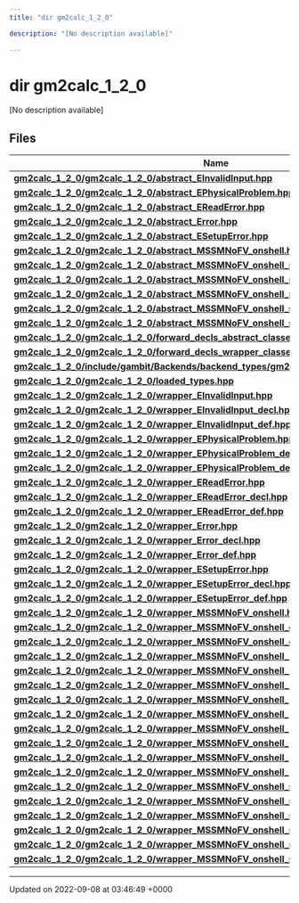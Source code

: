 ```yaml
---
title: "dir gm2calc_1_2_0"

description: "[No description available]"

---
```


# dir gm2calc_1_2_0

[No description available]

## Files

| Name           |
| -------------- |
| **[gm2calc_1_2_0/gm2calc_1_2_0/abstract_EInvalidInput.hpp](/documentation/code/files/gm2calc__1__2__0_2abstract__einvalidinput_8hpp/#file-gm2calc-1-2-0-gm2calc-1-2-0-abstract-einvalidinput-hpp)**  |
| **[gm2calc_1_2_0/gm2calc_1_2_0/abstract_EPhysicalProblem.hpp](/documentation/code/files/gm2calc__1__2__0_2abstract__ephysicalproblem_8hpp/#file-gm2calc-1-2-0-gm2calc-1-2-0-abstract-ephysicalproblem-hpp)**  |
| **[gm2calc_1_2_0/gm2calc_1_2_0/abstract_EReadError.hpp](/documentation/code/files/gm2calc__1__2__0_2abstract__ereaderror_8hpp/#file-gm2calc-1-2-0-gm2calc-1-2-0-abstract-ereaderror-hpp)**  |
| **[gm2calc_1_2_0/gm2calc_1_2_0/abstract_Error.hpp](/documentation/code/files/gm2calc__1__2__0_2abstract__error_8hpp/#file-gm2calc-1-2-0-gm2calc-1-2-0-abstract-error-hpp)**  |
| **[gm2calc_1_2_0/gm2calc_1_2_0/abstract_ESetupError.hpp](/documentation/code/files/gm2calc__1__2__0_2abstract__esetuperror_8hpp/#file-gm2calc-1-2-0-gm2calc-1-2-0-abstract-esetuperror-hpp)**  |
| **[gm2calc_1_2_0/gm2calc_1_2_0/abstract_MSSMNoFV_onshell.hpp](/documentation/code/files/gm2calc__1__2__0_2abstract__mssmnofv__onshell_8hpp/#file-gm2calc-1-2-0-gm2calc-1-2-0-abstract-mssmnofv-onshell-hpp)**  |
| **[gm2calc_1_2_0/gm2calc_1_2_0/abstract_MSSMNoFV_onshell_mass_eigenstates.hpp](/documentation/code/files/gm2calc__1__2__0_2abstract__mssmnofv__onshell__mass__eigenstates_8hpp/#file-gm2calc-1-2-0-gm2calc-1-2-0-abstract-mssmnofv-onshell-mass-eigenstates-hpp)**  |
| **[gm2calc_1_2_0/gm2calc_1_2_0/abstract_MSSMNoFV_onshell_physical.hpp](/documentation/code/files/gm2calc__1__2__0_2abstract__mssmnofv__onshell__physical_8hpp/#file-gm2calc-1-2-0-gm2calc-1-2-0-abstract-mssmnofv-onshell-physical-hpp)**  |
| **[gm2calc_1_2_0/gm2calc_1_2_0/abstract_MSSMNoFV_onshell_problems.hpp](/documentation/code/files/gm2calc__1__2__0_2abstract__mssmnofv__onshell__problems_8hpp/#file-gm2calc-1-2-0-gm2calc-1-2-0-abstract-mssmnofv-onshell-problems-hpp)**  |
| **[gm2calc_1_2_0/gm2calc_1_2_0/abstract_MSSMNoFV_onshell_soft_parameters.hpp](/documentation/code/files/gm2calc__1__2__0_2abstract__mssmnofv__onshell__soft__parameters_8hpp/#file-gm2calc-1-2-0-gm2calc-1-2-0-abstract-mssmnofv-onshell-soft-parameters-hpp)**  |
| **[gm2calc_1_2_0/gm2calc_1_2_0/abstract_MSSMNoFV_onshell_susy_parameters.hpp](/documentation/code/files/gm2calc__1__2__0_2abstract__mssmnofv__onshell__susy__parameters_8hpp/#file-gm2calc-1-2-0-gm2calc-1-2-0-abstract-mssmnofv-onshell-susy-parameters-hpp)**  |
| **[gm2calc_1_2_0/gm2calc_1_2_0/forward_decls_abstract_classes.hpp](/documentation/code/files/gm2calc__1__2__0_2forward__decls__abstract__classes_8hpp/#file-gm2calc-1-2-0-gm2calc-1-2-0-forward-decls-abstract-classes-hpp)**  |
| **[gm2calc_1_2_0/gm2calc_1_2_0/forward_decls_wrapper_classes.hpp](/documentation/code/files/gm2calc__1__2__0_2forward__decls__wrapper__classes_8hpp/#file-gm2calc-1-2-0-gm2calc-1-2-0-forward-decls-wrapper-classes-hpp)**  |
| **[gm2calc_1_2_0/include/gambit/Backends/backend_types/gm2calc_1_2_0/identification.hpp](/documentation/code/files/include_2gambit_2backends_2backend__types_2gm2calc__1__2__0_2identification_8hpp/#file-gm2calc-1-2-0-include-gambit-backends-backend-types-gm2calc-1-2-0-identification-hpp)**  |
| **[gm2calc_1_2_0/gm2calc_1_2_0/loaded_types.hpp](/documentation/code/files/gm2calc__1__2__0_2loaded__types_8hpp/#file-gm2calc-1-2-0-gm2calc-1-2-0-loaded-types-hpp)**  |
| **[gm2calc_1_2_0/gm2calc_1_2_0/wrapper_EInvalidInput.hpp](/documentation/code/files/gm2calc__1__2__0_2wrapper__einvalidinput_8hpp/#file-gm2calc-1-2-0-gm2calc-1-2-0-wrapper-einvalidinput-hpp)**  |
| **[gm2calc_1_2_0/gm2calc_1_2_0/wrapper_EInvalidInput_decl.hpp](/documentation/code/files/gm2calc__1__2__0_2wrapper__einvalidinput__decl_8hpp/#file-gm2calc-1-2-0-gm2calc-1-2-0-wrapper-einvalidinput-decl-hpp)**  |
| **[gm2calc_1_2_0/gm2calc_1_2_0/wrapper_EInvalidInput_def.hpp](/documentation/code/files/gm2calc__1__2__0_2wrapper__einvalidinput__def_8hpp/#file-gm2calc-1-2-0-gm2calc-1-2-0-wrapper-einvalidinput-def-hpp)**  |
| **[gm2calc_1_2_0/gm2calc_1_2_0/wrapper_EPhysicalProblem.hpp](/documentation/code/files/gm2calc__1__2__0_2wrapper__ephysicalproblem_8hpp/#file-gm2calc-1-2-0-gm2calc-1-2-0-wrapper-ephysicalproblem-hpp)**  |
| **[gm2calc_1_2_0/gm2calc_1_2_0/wrapper_EPhysicalProblem_decl.hpp](/documentation/code/files/gm2calc__1__2__0_2wrapper__ephysicalproblem__decl_8hpp/#file-gm2calc-1-2-0-gm2calc-1-2-0-wrapper-ephysicalproblem-decl-hpp)**  |
| **[gm2calc_1_2_0/gm2calc_1_2_0/wrapper_EPhysicalProblem_def.hpp](/documentation/code/files/gm2calc__1__2__0_2wrapper__ephysicalproblem__def_8hpp/#file-gm2calc-1-2-0-gm2calc-1-2-0-wrapper-ephysicalproblem-def-hpp)**  |
| **[gm2calc_1_2_0/gm2calc_1_2_0/wrapper_EReadError.hpp](/documentation/code/files/gm2calc__1__2__0_2wrapper__ereaderror_8hpp/#file-gm2calc-1-2-0-gm2calc-1-2-0-wrapper-ereaderror-hpp)**  |
| **[gm2calc_1_2_0/gm2calc_1_2_0/wrapper_EReadError_decl.hpp](/documentation/code/files/gm2calc__1__2__0_2wrapper__ereaderror__decl_8hpp/#file-gm2calc-1-2-0-gm2calc-1-2-0-wrapper-ereaderror-decl-hpp)**  |
| **[gm2calc_1_2_0/gm2calc_1_2_0/wrapper_EReadError_def.hpp](/documentation/code/files/gm2calc__1__2__0_2wrapper__ereaderror__def_8hpp/#file-gm2calc-1-2-0-gm2calc-1-2-0-wrapper-ereaderror-def-hpp)**  |
| **[gm2calc_1_2_0/gm2calc_1_2_0/wrapper_Error.hpp](/documentation/code/files/gm2calc__1__2__0_2wrapper__error_8hpp/#file-gm2calc-1-2-0-gm2calc-1-2-0-wrapper-error-hpp)**  |
| **[gm2calc_1_2_0/gm2calc_1_2_0/wrapper_Error_decl.hpp](/documentation/code/files/gm2calc__1__2__0_2wrapper__error__decl_8hpp/#file-gm2calc-1-2-0-gm2calc-1-2-0-wrapper-error-decl-hpp)**  |
| **[gm2calc_1_2_0/gm2calc_1_2_0/wrapper_Error_def.hpp](/documentation/code/files/gm2calc__1__2__0_2wrapper__error__def_8hpp/#file-gm2calc-1-2-0-gm2calc-1-2-0-wrapper-error-def-hpp)**  |
| **[gm2calc_1_2_0/gm2calc_1_2_0/wrapper_ESetupError.hpp](/documentation/code/files/gm2calc__1__2__0_2wrapper__esetuperror_8hpp/#file-gm2calc-1-2-0-gm2calc-1-2-0-wrapper-esetuperror-hpp)**  |
| **[gm2calc_1_2_0/gm2calc_1_2_0/wrapper_ESetupError_decl.hpp](/documentation/code/files/gm2calc__1__2__0_2wrapper__esetuperror__decl_8hpp/#file-gm2calc-1-2-0-gm2calc-1-2-0-wrapper-esetuperror-decl-hpp)**  |
| **[gm2calc_1_2_0/gm2calc_1_2_0/wrapper_ESetupError_def.hpp](/documentation/code/files/gm2calc__1__2__0_2wrapper__esetuperror__def_8hpp/#file-gm2calc-1-2-0-gm2calc-1-2-0-wrapper-esetuperror-def-hpp)**  |
| **[gm2calc_1_2_0/gm2calc_1_2_0/wrapper_MSSMNoFV_onshell.hpp](/documentation/code/files/gm2calc__1__2__0_2wrapper__mssmnofv__onshell_8hpp/#file-gm2calc-1-2-0-gm2calc-1-2-0-wrapper-mssmnofv-onshell-hpp)**  |
| **[gm2calc_1_2_0/gm2calc_1_2_0/wrapper_MSSMNoFV_onshell_decl.hpp](/documentation/code/files/gm2calc__1__2__0_2wrapper__mssmnofv__onshell__decl_8hpp/#file-gm2calc-1-2-0-gm2calc-1-2-0-wrapper-mssmnofv-onshell-decl-hpp)**  |
| **[gm2calc_1_2_0/gm2calc_1_2_0/wrapper_MSSMNoFV_onshell_def.hpp](/documentation/code/files/gm2calc__1__2__0_2wrapper__mssmnofv__onshell__def_8hpp/#file-gm2calc-1-2-0-gm2calc-1-2-0-wrapper-mssmnofv-onshell-def-hpp)**  |
| **[gm2calc_1_2_0/gm2calc_1_2_0/wrapper_MSSMNoFV_onshell_mass_eigenstates.hpp](/documentation/code/files/gm2calc__1__2__0_2wrapper__mssmnofv__onshell__mass__eigenstates_8hpp/#file-gm2calc-1-2-0-gm2calc-1-2-0-wrapper-mssmnofv-onshell-mass-eigenstates-hpp)**  |
| **[gm2calc_1_2_0/gm2calc_1_2_0/wrapper_MSSMNoFV_onshell_mass_eigenstates_decl.hpp](/documentation/code/files/gm2calc__1__2__0_2wrapper__mssmnofv__onshell__mass__eigenstates__decl_8hpp/#file-gm2calc-1-2-0-gm2calc-1-2-0-wrapper-mssmnofv-onshell-mass-eigenstates-decl-hpp)**  |
| **[gm2calc_1_2_0/gm2calc_1_2_0/wrapper_MSSMNoFV_onshell_mass_eigenstates_def.hpp](/documentation/code/files/gm2calc__1__2__0_2wrapper__mssmnofv__onshell__mass__eigenstates__def_8hpp/#file-gm2calc-1-2-0-gm2calc-1-2-0-wrapper-mssmnofv-onshell-mass-eigenstates-def-hpp)**  |
| **[gm2calc_1_2_0/gm2calc_1_2_0/wrapper_MSSMNoFV_onshell_physical.hpp](/documentation/code/files/gm2calc__1__2__0_2wrapper__mssmnofv__onshell__physical_8hpp/#file-gm2calc-1-2-0-gm2calc-1-2-0-wrapper-mssmnofv-onshell-physical-hpp)**  |
| **[gm2calc_1_2_0/gm2calc_1_2_0/wrapper_MSSMNoFV_onshell_physical_decl.hpp](/documentation/code/files/gm2calc__1__2__0_2wrapper__mssmnofv__onshell__physical__decl_8hpp/#file-gm2calc-1-2-0-gm2calc-1-2-0-wrapper-mssmnofv-onshell-physical-decl-hpp)**  |
| **[gm2calc_1_2_0/gm2calc_1_2_0/wrapper_MSSMNoFV_onshell_physical_def.hpp](/documentation/code/files/gm2calc__1__2__0_2wrapper__mssmnofv__onshell__physical__def_8hpp/#file-gm2calc-1-2-0-gm2calc-1-2-0-wrapper-mssmnofv-onshell-physical-def-hpp)**  |
| **[gm2calc_1_2_0/gm2calc_1_2_0/wrapper_MSSMNoFV_onshell_problems.hpp](/documentation/code/files/gm2calc__1__2__0_2wrapper__mssmnofv__onshell__problems_8hpp/#file-gm2calc-1-2-0-gm2calc-1-2-0-wrapper-mssmnofv-onshell-problems-hpp)**  |
| **[gm2calc_1_2_0/gm2calc_1_2_0/wrapper_MSSMNoFV_onshell_problems_decl.hpp](/documentation/code/files/gm2calc__1__2__0_2wrapper__mssmnofv__onshell__problems__decl_8hpp/#file-gm2calc-1-2-0-gm2calc-1-2-0-wrapper-mssmnofv-onshell-problems-decl-hpp)**  |
| **[gm2calc_1_2_0/gm2calc_1_2_0/wrapper_MSSMNoFV_onshell_problems_def.hpp](/documentation/code/files/gm2calc__1__2__0_2wrapper__mssmnofv__onshell__problems__def_8hpp/#file-gm2calc-1-2-0-gm2calc-1-2-0-wrapper-mssmnofv-onshell-problems-def-hpp)**  |
| **[gm2calc_1_2_0/gm2calc_1_2_0/wrapper_MSSMNoFV_onshell_soft_parameters.hpp](/documentation/code/files/gm2calc__1__2__0_2wrapper__mssmnofv__onshell__soft__parameters_8hpp/#file-gm2calc-1-2-0-gm2calc-1-2-0-wrapper-mssmnofv-onshell-soft-parameters-hpp)**  |
| **[gm2calc_1_2_0/gm2calc_1_2_0/wrapper_MSSMNoFV_onshell_soft_parameters_decl.hpp](/documentation/code/files/gm2calc__1__2__0_2wrapper__mssmnofv__onshell__soft__parameters__decl_8hpp/#file-gm2calc-1-2-0-gm2calc-1-2-0-wrapper-mssmnofv-onshell-soft-parameters-decl-hpp)**  |
| **[gm2calc_1_2_0/gm2calc_1_2_0/wrapper_MSSMNoFV_onshell_soft_parameters_def.hpp](/documentation/code/files/gm2calc__1__2__0_2wrapper__mssmnofv__onshell__soft__parameters__def_8hpp/#file-gm2calc-1-2-0-gm2calc-1-2-0-wrapper-mssmnofv-onshell-soft-parameters-def-hpp)**  |
| **[gm2calc_1_2_0/gm2calc_1_2_0/wrapper_MSSMNoFV_onshell_susy_parameters.hpp](/documentation/code/files/gm2calc__1__2__0_2wrapper__mssmnofv__onshell__susy__parameters_8hpp/#file-gm2calc-1-2-0-gm2calc-1-2-0-wrapper-mssmnofv-onshell-susy-parameters-hpp)**  |
| **[gm2calc_1_2_0/gm2calc_1_2_0/wrapper_MSSMNoFV_onshell_susy_parameters_decl.hpp](/documentation/code/files/gm2calc__1__2__0_2wrapper__mssmnofv__onshell__susy__parameters__decl_8hpp/#file-gm2calc-1-2-0-gm2calc-1-2-0-wrapper-mssmnofv-onshell-susy-parameters-decl-hpp)**  |
| **[gm2calc_1_2_0/gm2calc_1_2_0/wrapper_MSSMNoFV_onshell_susy_parameters_def.hpp](/documentation/code/files/gm2calc__1__2__0_2wrapper__mssmnofv__onshell__susy__parameters__def_8hpp/#file-gm2calc-1-2-0-gm2calc-1-2-0-wrapper-mssmnofv-onshell-susy-parameters-def-hpp)**  |






-------------------------------

Updated on 2022-09-08 at 03:46:49 +0000
